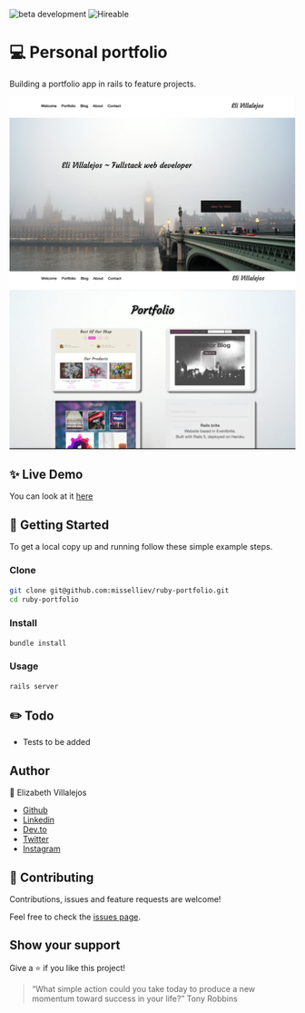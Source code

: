 ![beta development](https://img.shields.io/badge/beta-development-green?style=flat-square)
![Hireable](https://cdn.rawgit.com/hiendv/hireable/master/styles/default/yes.svg)

# 💻 Personal portfolio

Building a portfolio app in rails to feature projects. 

![alt text](docs/home.png)
![alt text](docs/projects.png)

## ✨ Live Demo

You can look at it [here](https://misselliev-portfolio.herokuapp.com/)


## 🚀 Getting Started

To get a local copy up and running follow these simple example steps.


### Clone

```sh
git clone git@github.com:misselliev/ruby-portfolio.git
cd ruby-portfolio
```

### Install

```sh
bundle install 
```

### Usage

```sh
rails server
```
## :pencil2: Todo
- Tests to be added

## Author

👤 Elizabeth Villalejos

- [Github](https://github.com/misselliev)
- [Linkedin](https://linkedin.com/ellievillalejos)
- [Dev.to](https://dev.to/misselliev)
- [Twitter](https://twitter.com/miss_elliev/)
- [Instagram](https://www.instagram.com/miss_elliev/)


## 🤝 Contributing

Contributions, issues and feature requests are welcome!

Feel free to check the [issues page](issues/).


## Show your support

Give a ⭐️ if you like this project!

> “What simple action could you take today to produce a new momentum toward success in your life?” Tony Robbins

